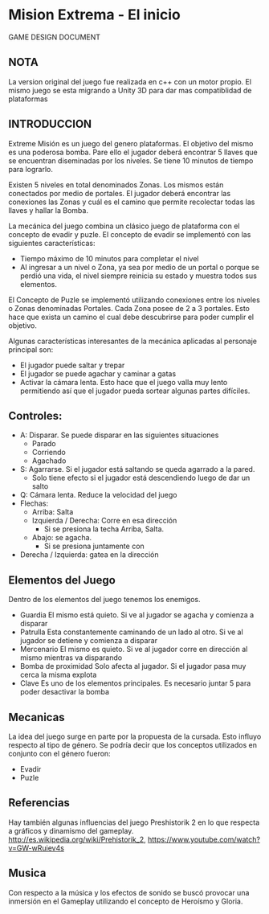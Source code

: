 # Mision Extrema - El inicio
GAME DESIGN DOCUMENT

## NOTA
La version original del juego fue realizada en c++ con un motor propio. El mismo juego se esta migrando a Unity 3D para dar mas compatiblidad de plataformas

## INTRODUCCION
Extreme Misión es un juego del genero plataformas. El objetivo del mismo es una poderosa bomba. Pare ello el jugador deberá encontrar 5 llaves que se encuentran diseminadas por los niveles. Se tiene 10 minutos de tiempo para lograrlo.

Existen 5 niveles en total denominados Zonas. Los mismos están conectados por medio de portales. El jugador deberá encontrar las conexiones las Zonas y cuál es el camino que permite recolectar todas las llaves y hallar la Bomba. 

La mecánica del juego combina un clásico juego de plataforma con el concepto de evadir y puzle. El concepto de evadir se implementó con las siguientes características:
* Tiempo máximo de 10 minutos para completar el nivel
* Al ingresar a un nivel o Zona, ya sea por medio de un portal o porque se perdió una vida, el nivel siempre reinicia su estado y muestra todos sus elementos.

El Concepto de Puzle se implementó utilizando conexiones entre los niveles o Zonas denominadas Portales. Cada Zona posee de 2 a 3 portales. Esto hace que exista un camino el cual debe descubrirse para poder cumplir el objetivo.

Algunas características interesantes de la mecánica aplicadas al personaje principal son:
*	El jugador puede saltar y trepar
*	El jugador se puede agachar y caminar a gatas
*	Activar la cámara lenta. Esto hace que el juego valla muy lento permitiendo así que el jugador pueda sortear algunas partes difíciles. 

## Controles:
*	A: Disparar. Se puede disparar en las siguientes situaciones
    *	Parado
    *	Corriendo
    *	Agachado
*	S: Agarrarse. Si el jugador está saltando se queda agarrado a la pared.
    *	Solo tiene efecto si el jugador está descendiendo luego de dar un salto
*	Q: Cámara lenta. Reduce la velocidad del juego
*	Flechas: 
    *	Arriba: Salta
    *	Izquierda / Derecha: Corre en esa dirección
        *	Si se presiona la techa Arriba, Salta.
    *	Abajo: se agacha.
        *	Si se presiona juntamente con
*	Derecha / Izquierda: gatea en la dirección	

## Elementos del Juego
Dentro de los elementos del juego tenemos los enemigos. 
* Guardia	El mismo está quieto. Si ve al jugador se agacha y comienza a disparar	 
* Patrulla	Esta constantemente caminando de un lado al otro. Si ve al jugador se detiene y comienza a disparar	 
* Mercenario	El mismo es quieto. Si ve al jugador corre en dirección al mismo mientras va disparando	 
* Bomba de proximidad	Solo afecta al jugador. Si el jugador pasa muy cerca la misma explota	 
* Clave	Es uno de los elementos principales. Es necesario juntar 5 para poder desactivar la bomba 	 

## Mecanicas
La idea del juego surge en parte por la propuesta de la cursada. Esto influyo respecto al tipo de género. Se podría decir que los conceptos utilizados en conjunto con el género fueron:
*	Evadir
*	Puzle

## Referencias
Hay también algunas influencias del juego Preshistorik 2 en lo que respecta a gráficos y dinamismo del gameplay.
http://es.wikipedia.org/wiki/Prehistorik_2,
 https://www.youtube.com/watch?v=GW-wRuiev4s 

## Musica
Con respecto a la música y los efectos de sonido se buscó provocar una inmersión en el Gameplay utilizando el concepto de Heroísmo y Gloria. 



